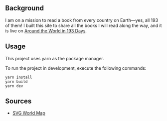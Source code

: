 ## Background
I am on a mission to read a book from every country on Earth—yes, all 193 of them! 
I built this site to share all the books I will read along the way, and it is live on [Around the World in 193 Days](https://global-reading-challenge-y5qk.vercel.app/). 

## Usage 
This project uses yarn as the package manager.

To run the project in development, execute the following commands:
```
yarn install
yarn build
yarn dev
```

## Sources
- [SVG World Map](https://commons.wikimedia.org/wiki/File:BlankMap-World_16_April_2024.svg)
